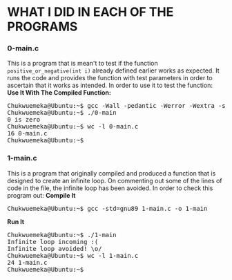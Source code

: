 # WHAT I DID IN EACH OF THE PROGRAMS

### 0-main.c 
This is a program that is mean't to test if the function `positive_or_negative(int i)` already defined earlier works as expected. It runs the code and provides the function with test parameters in order to ascertain that it works as intended. In order to use it to test the function: 
**Use It With The Compiled Function:**
<pre>
Chukwuemeka@Ubuntu:~$ gcc -Wall -pedantic -Werror -Wextra -std=gnu89 positive_or_negative.c 0-main.c -o 0-main
Chukwuemeka@Ubuntu:~$ ./0-main
0 is zero
Chukwuemeka@Ubuntu:~$ wc -l 0-main.c
16 0-main.c
Chukwuemeka@Ubuntu:~$ _
</pre>

### 1-main.c
This is a program that originally compiled and produced a function that is designed to create an infinite loop. On commenting out some of the lines of code in the file, the infinite loop has been avoided. In order to check this program out: 
**Compile It**
<pre>
Chukwuemeka@Ubuntu:~$ gcc -std=gnu89 1-main.c -o 1-main
</pre>

**Run It**
<pre>
Chukwuemeka@Ubuntu:~$ ./1-main
Infinite loop incoming :(
Infinite loop avoided! \o/
Chukwuemeka@Ubuntu:~$ wc -l 1-main.c
24 1-main.c
Chukwuemeka@Ubuntu:~$ _
</pre>
